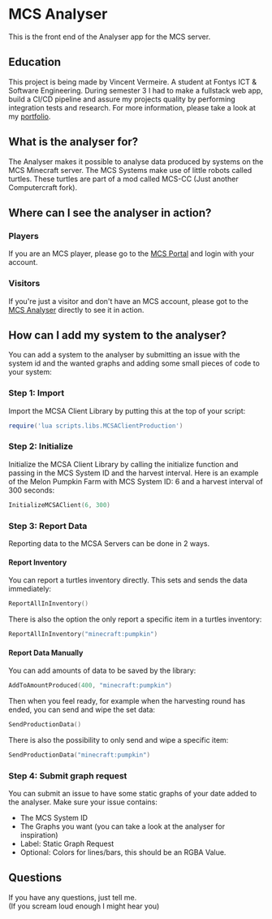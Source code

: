 # MCS Analyser
This is the front end of the Analyser app for the MCS server.

## Education
This project is being made by Vincent Vermeire. A student at Fontys ICT & Software Engineering. During semester 3 I had to make a fullstack web app, build a CI/CD pipeline and assure my projects quality by performing integration tests and research. For more information, please take a look at my [portfolio](https://github.com/crazyvinvin/Portfolio-S3).

## What is the analyser for?
The Analyser makes it possible to analyse data produced by systems on the MCS Minecraft server. The MCS Systems make use of little robots called turtles. These turtles are part of a mod called MCS-CC (Just another Computercraft fork).

## Where can I see the analyser in action?
### Players
If you are an MCS player, please go to the [MCS Portal](https://portal.mcsynergy.nl) and login with your account.

### Visitors
If you're just a visitor and don't have an MCS account, please got to the [MCS Analyser](https://analyser.mcsynergy.nl) directly to see it in action.

## How can I add my system to the analyser?
You can add a system to the analyser by submitting an issue with the system id and the wanted graphs and adding some small pieces of code to your system: 
### Step 1: Import
Import the MCSA Client Library by putting this at the top of your script: 
``` lua
require('lua scripts.libs.MCSAClientProduction')
```

### Step 2: Initialize
Initialize the MCSA Client Library by calling the initialize function and passing in the MCS System ID and the harvest interval. Here is an example of the Melon Pumpkin Farm with MCS System ID: 6 and a harvest interval of 300 seconds:
``` lua
InitializeMCSAClient(6, 300)
```

### Step 3: Report Data
Reporting data to the MCSA Servers can be done in 2 ways.
#### Report Inventory
You can report a turtles inventory directly. This sets and sends the data immediately: 
``` lua
ReportAllInInventory()
```
There is also the option the only report a specific item in a turtles inventory:
``` lua
ReportAllInInventory("minecraft:pumpkin")
```
#### Report Data Manually
You can add amounts of data to be saved by the library: 
``` lua
AddToAmountProduced(400, "minecraft:pumpkin")
```
Then when you feel ready, for example when the harvesting round has ended, you can send and wipe the set data: 
``` lua
SendProductionData()
```
There is also the possibility to only send and wipe a specific item: 
``` lua
SendProductionData("minecraft:pumpkin")
```
### Step 4: Submit graph request
You can submit an issue to have some static graphs of your date added to the analyser. Make sure your issue contains:
- The MCS System ID
- The Graphs you want (you can take a look at the analyser for inspiration)
- Label: Static Graph Request
- Optional: Colors for lines/bars, this should be an RGBA Value.

## Questions
If you have any questions, just tell me.  
(If you scream loud enough I might hear you)

